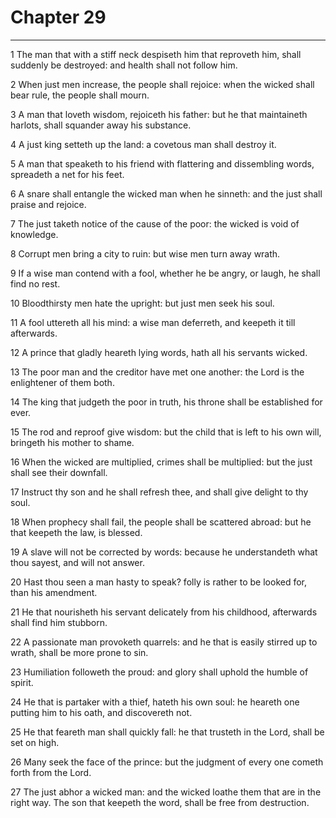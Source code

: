# Chapter 29

***

1 The man that with a stiff neck despiseth him that reproveth him, shall suddenly be destroyed: and health shall not follow him.

2 When just men increase, the people shall rejoice: when the wicked shall bear rule, the people shall mourn.

3 A man that loveth wisdom, rejoiceth his father: but he that maintaineth harlots, shall squander away his substance.

4 A just king setteth up the land: a covetous man shall destroy it.

5 A man that speaketh to his friend with flattering and dissembling words, spreadeth a net for his feet.

6 A snare shall entangle the wicked man when he sinneth: and the just shall praise and rejoice.

7 The just taketh notice of the cause of the poor: the wicked is void of knowledge.

8 Corrupt men bring a city to ruin: but wise men turn away wrath.

9 If a wise man contend with a fool, whether he be angry, or laugh, he shall find no rest.

10 Bloodthirsty men hate the upright: but just men seek his soul.

11 A fool uttereth all his mind: a wise man deferreth, and keepeth it till afterwards.

12 A prince that gladly heareth lying words, hath all his servants wicked.

13 The poor man and the creditor have met one another: the Lord is the enlightener of them both.

14 The king that judgeth the poor in truth, his throne shall be established for ever.

15 The rod and reproof give wisdom: but the child that is left to his own will, bringeth his mother to shame.

16 When the wicked are multiplied, crimes shall be multiplied: but the just shall see their downfall.

17 Instruct thy son and he shall refresh thee, and shall give delight to thy soul.

18 When prophecy shall fail, the people shall be scattered abroad: but he that keepeth the law, is blessed.

19 A slave will not be corrected by words: because he understandeth what thou sayest, and will not answer.

20 Hast thou seen a man hasty to speak? folly is rather to be looked for, than his amendment.

21 He that nourisheth his servant delicately from his childhood, afterwards shall find him stubborn.

22 A passionate man provoketh quarrels: and he that is easily stirred up to wrath, shall be more prone to sin.

23 Humiliation followeth the proud: and glory shall uphold the humble of spirit.

24 He that is partaker with a thief, hateth his own soul: he heareth one putting him to his oath, and discovereth not.

25 He that feareth man shall quickly fall: he that trusteth in the Lord, shall be set on high.

26 Many seek the face of the prince: but the judgment of every one cometh forth from the Lord.

27 The just abhor a wicked man: and the wicked loathe them that are in the right way. The son that keepeth the word, shall be free from destruction.

